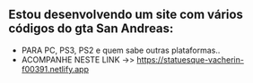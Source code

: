  ## Estou desenvolvendo um site com vários códigos do gta San Andreas:

- PARA PC, PS3, PS2 e quem sabe outras plataformas..
- ACOMPANHE NESTE LINK ->> https://statuesque-vacherin-f00391.netlify.app